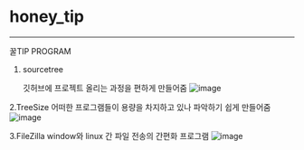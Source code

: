 # honey_tip


<hr>
꿀TIP PROGRAM

1. sourcetree</p>
   깃허브에 프로젝트 올리는 과정을 편하게 만들어줌
![image](https://github.com/lee-young-jik/honey_tip/assets/91588673/fe27346c-8843-4bf7-b5e6-efa3ccf5b383)

2.TreeSize
  어떠한 프로그램들이 용량을 차지하고 있나 파악하기 쉽게 만들어줌
  ![image](https://github.com/lee-young-jik/honey_tip/assets/91588673/19a5e6b5-7903-451a-a66a-ed91ed7c8c09)

3.FileZilla 
   window와 linux 간 파일 전송의 간편화 프로그램
   ![image](https://github.com/lee-young-jik/honey_tip/assets/91588673/1a1ad090-177b-4296-9579-3d53e7ef18b8)


